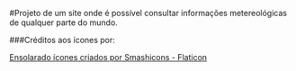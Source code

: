 #Projeto de um site onde é possível consultar informações metereológicas de qualquer parte do mundo.

###Créditos aos ícones por:

<a href="https://www.flaticon.com/br/icones-gratis/ensolarado" title="ensolarado ícones">Ensolarado ícones criados por Smashicons - Flaticon</a>
